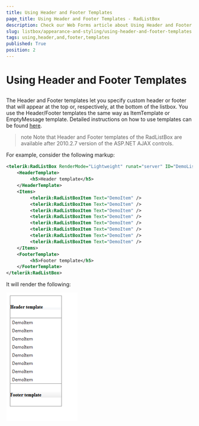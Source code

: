 ```yaml
---
title: Using Header and Footer Templates
page_title: Using Header and Footer Templates - RadListBox
description: Check our Web Forms article about Using Header and Footer Templates.
slug: listbox/appearance-and-styling/using-header-and-footer-templates
tags: using,header,and,footer,templates
published: True
position: 2
---
```


# Using Header and Footer Templates

## 

The Header and Footer templates let you specify custom header or footer that will appear at the top or, respectively, at the bottom of the listbox. You use the Header/Footer templates the same way as ItemTemplate or EmptyMessage template. Detailed instructions on how to use templates can be found [here](https://www.telerik.com/help/aspnet-ajax/listbox-templates-design-time.html).

>note Note that Header and Footer templates of the RadListBox are available after 2010.2.7 version of the ASP.NET AJAX controls.
>

For example, consider the following markup:

````XML	    
<telerik:RadListBox RenderMode="Lightweight" runat="server" ID="DemoListBox">
	<HeaderTemplate>
		 <h5>Header template</h5>
	</HeaderTemplate>
	<Items>
		 <telerik:RadListBoxItem Text="DemoItem" />
		 <telerik:RadListBoxItem Text="DemoItem" />
		 <telerik:RadListBoxItem Text="DemoItem" />
		 <telerik:RadListBoxItem Text="DemoItem" />
		 <telerik:RadListBoxItem Text="DemoItem" />
		 <telerik:RadListBoxItem Text="DemoItem" />
		 <telerik:RadListBoxItem Text="DemoItem" />
		 <telerik:RadListBoxItem Text="DemoItem" />
	</Items>
	<FooterTemplate>
		 <h5>Footer template</h5>
	</FooterTemplate>
</telerik:RadListBox>				
````

It will render the following:

![Header Footer](images/listbox_header_footer.png)
